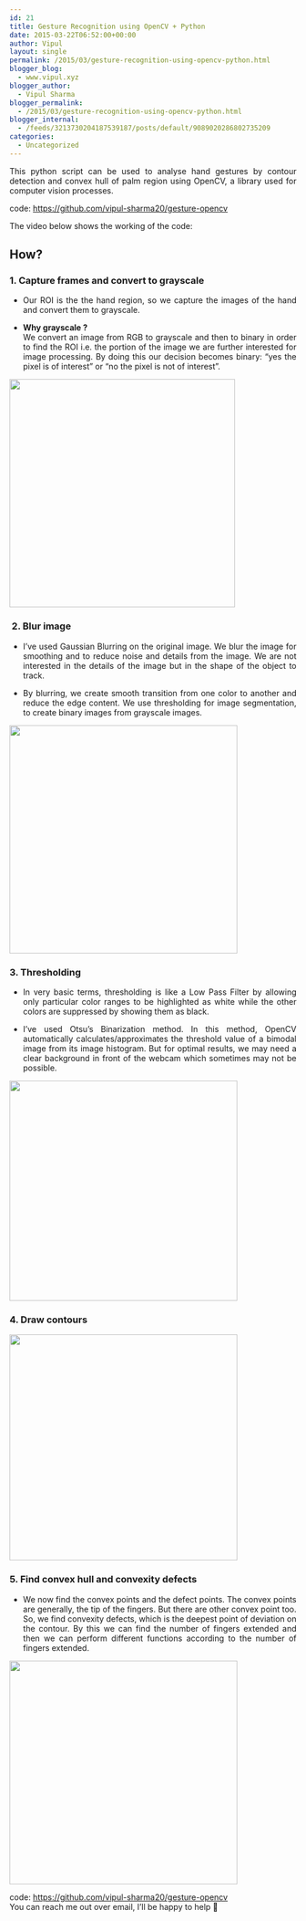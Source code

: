 ```yaml
---
id: 21
title: Gesture Recognition using OpenCV + Python
date: 2015-03-22T06:52:00+00:00
author: Vipul
layout: single
permalink: /2015/03/gesture-recognition-using-opencv-python.html
blogger_blog:
  - www.vipul.xyz
blogger_author:
  - Vipul Sharma
blogger_permalink:
  - /2015/03/gesture-recognition-using-opencv-python.html
blogger_internal:
  - /feeds/3213730204187539187/posts/default/9089020286802735209
categories:
  - Uncategorized
---
```

<div dir="ltr" style="text-align: left;">
  <p style="text-align: justify;">
    This python script can be used to analyse hand gestures by contour detection and convex hull of palm region using OpenCV, a library used for computer vision processes.
  </p>
  
  <p>
    code: <a href="https://github.com/vipul-sharma20/gesture-opencv" target="_blank" rel="noopener">https://github.com/vipul-sharma20/gesture-opencv</a>
  </p>
  
  <p>
    The video below shows the working of the code:
  </p>
  
  <div style="text-align: justify;">
  </div>
  
  <div style="text-align: justify;">
  </div>
  
  <div style="text-align: justify;">
  </div>
  
  <h2 style="text-align: justify;">
    How?
  </h2>
  
  <h3 style="text-align: justify;">
    1. Capture frames and convert to grayscale
  </h3>
  
  <ul style="text-align: justify;">
    <li>
      Our ROI is the the hand region, so we capture the images of the hand and convert them to grayscale.
    </li>
  </ul>
  
  <ul style="text-align: justify;">
    <li>
      <strong>Why grayscale ?</strong><br /> We convert an image from RGB to grayscale and then to binary in order to find the ROI i.e. the portion of the image we are further interested for image processing. By doing this our decision becomes binary: &#8220;yes the pixel is of interest&#8221; or &#8220;no the pixel is not of interest&#8221;.
    </li>
  </ul>
  
  <div style="text-align: justify;">
    <a href="http://138.68.252.233/wp-content/uploads/2015/03/gray.png"><img class="aligncenter" src="http://138.68.252.233/wp-content/uploads/2015/03/gray.png" width="396" height="400" border="0" /></a>
  </div>
  
  <h3 style="text-align: justify;">
     2. Blur image
  </h3>
  
  <ul style="text-align: justify;">
    <li>
      I&#8217;ve used Gaussian Blurring on the original image. We blur the image for smoothing and to reduce noise and details from the image. We are not interested in the details of the image but in the shape of the object to track.
    </li>
  </ul>
  
  <ul style="text-align: justify;">
    <li>
      By blurring, we create smooth transition from one color to another and reduce the edge content. We use thresholding for image segmentation, to create binary images from grayscale images.
    </li>
  </ul>
  
  <div style="text-align: justify;">
    <a href="http://2.bp.blogspot.com/-EBs5JwnPO7k/VQ5k9KcdEWI/AAAAAAAAAYk/QHvej6W0xUQ/s1600/blurred.png"><img class="aligncenter" src="http://138.68.252.233/wp-content/uploads/2015/03/blurred.png" width="400" height="400" border="0" /></a>
  </div>
  
  <h3 style="text-align: justify;">
    3. Thresholding
  </h3>
  
  <ul style="text-align: justify;">
    <li>
      <div>
        In very basic terms, thresholding is like a Low Pass Filter by allowing only particular color ranges to be highlighted as white while the other colors are suppressed by showing them as black.
      </div>
    </li>
  </ul>
  
  <ul style="text-align: justify;">
    <li>
      <div>
        I&#8217;ve used Otsu&#8217;s Binarization method. In this method, OpenCV automatically calculates/approximates the threshold value of a bimodal image from its image histogram. But for optimal results, we may need a clear background in front of the webcam which sometimes may not be possible.
      </div>
    </li>
  </ul>
  
  <div style="text-align: justify;">
    <a href="http://3.bp.blogspot.com/-KZ4xgSrB6Qw/VQ5nC__vCKI/AAAAAAAAAZA/iNxILa8wuT0/s1600/thresholded.png"><img class="aligncenter" src="http://138.68.252.233/wp-content/uploads/2015/03/thresholded.png" width="400" height="386" border="0" /></a>
  </div>
  
  <h3 style="text-align: justify;">
    4. Draw contours
  </h3>
  
  <div style="text-align: justify;">
    <a href="http://1.bp.blogspot.com/-PBU77kHGkZ0/VQ5lOslM9qI/AAAAAAAAAYs/ViQaGKl83VM/s1600/contours1.png"><img class="aligncenter" src="http://138.68.252.233/wp-content/uploads/2015/03/contours1.png" width="400" height="396" border="0" /></a>
  </div>
  
  <h3 style="text-align: justify;">
    5. Find convex hull and convexity defects
  </h3>
  
  <ul style="text-align: justify;">
    <li>
      We now find the convex points and the defect points. The convex points are generally, the tip of the fingers. But there are other convex point too. So, we find convexity defects, which is the deepest point of deviation on the contour. By this we can find the number of fingers extended and then we can perform different functions according to the number of fingers extended.
    </li>
  </ul>
  
  <div style="text-align: justify;">
    <a href="http://3.bp.blogspot.com/-YWMhQ3cPi3c/VQ5louhyR-I/AAAAAAAAAY0/0vlr2BbTfRQ/s1600/defect.png"><img class="aligncenter" src="http://138.68.252.233/wp-content/uploads/2015/03/defect.png" width="400" height="392" border="0" /></a>
  </div>
  
  <p>
  </p>
  
  <div style="text-align: justify;">
    code: <a href="https://github.com/vipul-sharma20/gesture-opencv" target="_blank" rel="noopener">https://github.com/vipul-sharma20/gesture-opencv</a>
  </div>
</div>

<div>
</div>

<div>
  You can reach me out over email, I&#8217;ll be happy to help 🙂
</div>
